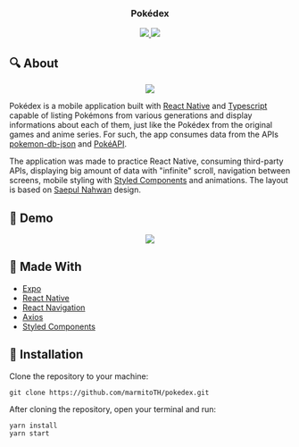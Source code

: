 <h3 align='center'>
  <strong>Pokédex</strong>
</h3>

<p align='center'>
  <a href='https://reactnative.dev' target='_blank' >
    <img src='https://img.shields.io/badge/Frontend-React Native-blue?style=flat-square&link=https://reactnative.dev'/>
  </a>
  <a href='https://www.linkedin.com/in/lucas-rodrigues-985918197' target='_blank' >
    <img src='https://img.shields.io/badge/Lucas-social-green?logo=linkedin&style=social&link=https://www.linkedin.com/in/lucas-rodrigues-985918197'/>
  </a>
</p>

## 🔍 About

<p align='center'>
  <img src='https://user-images.githubusercontent.com/25598040/102695607-39642200-4207-11eb-951b-390a856f9be4.png' />
</p>

Pokédex is a mobile application built with [React Native](https://reactnative.dev/) and [Typescript](https://www.typescriptlang.org/) capable of listing Pokémons from various generations and display informations about each of them, just like the Pokédex from the original games and anime series. For such, the app consumes data from the APIs [pokemon-db-json](https://pokemon-db-json.herokuapp.com/) and [PokéAPI](https://pokeapi.co/).

The application was made to practice React Native, consuming third-party APIs, displaying big amount of data with "infinite" scroll, navigation between screens, mobile styling with [Styled Components](https://styled-components.com/) and animations. The layout is based on [Saepul Nahwan](https://dribbble.com/shots/6540871-Pokedex-App) design.

## 👀 Demo

<p align='center'>
  <img src='https://user-images.githubusercontent.com/25598040/102694375-5a287980-41ff-11eb-94c7-403ac634d724.gif' />
</p>

## 🔧 Made With

- [Expo](https://expo.io/)
- [React Native](https://reactnative.dev/)
- [React Navigation](https://reactnavigation.org/)
- [Axios](https://www.npmjs.com/package/axios)
- [Styled Components](https://styled-components.com/)

## 🔌 Installation

Clone the repository to your machine:

`git clone https://github.com/marmitoTH/pokedex.git`

After cloning the repository, open your terminal and run:

```
yarn install
yarn start
```
